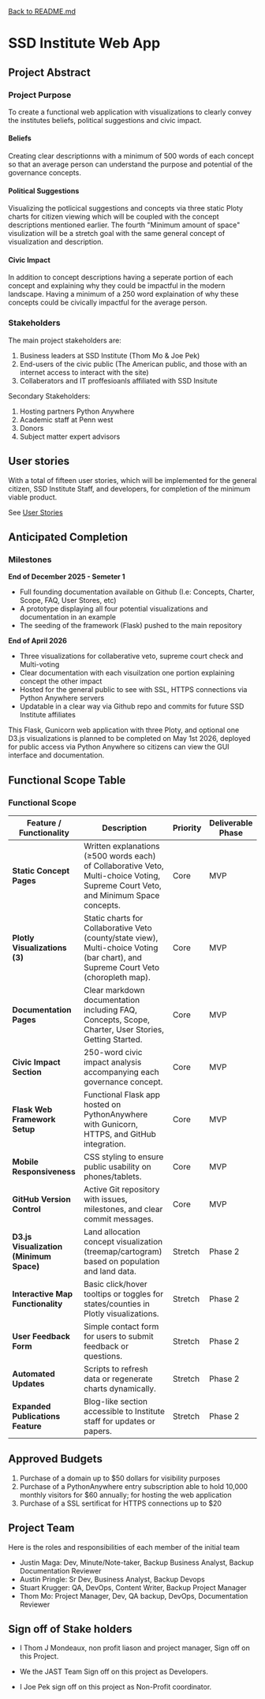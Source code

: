 [Back to README.md](../../README.md)

# SSD Institute Web App

## Project Abstract

### Project Purpose

To create a functional web application with visualizations to clearly convey the institutes beliefs, political suggestions and civic impact.

#### Beliefs 

Creating clear descriptionns with a minimum of 500 words of each concept so that an average person can understand the purpose and potential of the governance concepts.

#### Political Suggestions

Visualizing the potlicical suggestions and concepts via three static Ploty charts for citizen viewing which will be coupled with the concept descriptions mentioned earlier. The fourth "Minimum amount of space" visulization will be a stretch goal with the same general concept of visualization and description.

#### Civic Impact 

In addition to concept descriptions having a seperate portion of each concept and explaining why they could be impactful in the modern landscape. Having a minimum of a 250 word explaination of why these concepts could be civically impactful for the average person.

### Stakeholders

The main project stakeholders are:

1. Business leaders at SSD Institute (Thom Mo & Joe Pek)
2. End-users of the civic public (The American public, and those with an internet access to interact with the site)
3. Collaberators and IT proffesioanls affiliated with SSD Insitute 

Secondary Stakeholders:
1. Hosting partners Python Anywhere 
2. Academic staff at Penn west 
3. Donors
4. Subject matter expert advisors

## User stories

With a total of fifteen user stories, which will be implemented for the general citizen, SSD Institute Staff, and developers, for completion of the minimum viable product.

See [User Stories](UserStories.md)

## Anticipated Completion

### Milestones 

**End of December 2025 - Semeter 1**

* Full founding documentation available on Github (I.e: Concepts, Charter, Scope, FAQ, User Stores, etc)
* A prototype displaying all four potential visualizations and documentation in an example 
* The seeding of the framework (Flask) pushed to the main repository

**End of April 2026**

* Three visualizations for collaberative veto, supreme court check and Multi-voting
* Clear documentation with each visuilzation one portion explaining concept the other impact
* Hosted for the general public to see with SSL, HTTPS connections via Python Anywhere servers
* Updatable in a clear way via Github repo and commits for future SSD Institute affiliates 

This Flask, Gunicorn web application with three Ploty, and optional one D3.js visualizations is planned to be completed on May 1st 2026, deployed for public access via Python Anywhere so citizens can view the GUI interface and documentation.

## Functional Scope Table

### Functional Scope

| Feature / Functionality | Description | Priority | Deliverable Phase |
|--------------------------|--------------|-----------|-------------------|
| **Static Concept Pages** | Written explanations (≥500 words each) of Collaborative Veto, Multi-choice Voting, Supreme Court Veto, and Minimum Space concepts. | Core | MVP |
| **Plotly Visualizations (3)** | Static charts for Collaborative Veto (county/state view), Multi-choice Voting (bar chart), and Supreme Court Veto (choropleth map). | Core | MVP |
| **Documentation Pages** | Clear markdown documentation including FAQ, Concepts, Scope, Charter, User Stories, Getting Started. | Core | MVP |
| **Civic Impact Section** | 250-word civic impact analysis accompanying each governance concept. | Core | MVP |
| **Flask Web Framework Setup** | Functional Flask app hosted on PythonAnywhere with Gunicorn, HTTPS, and GitHub integration. | Core | MVP |
| **Mobile Responsiveness** | CSS styling to ensure public usability on phones/tablets. | Core | MVP |
| **GitHub Version Control** | Active Git repository with issues, milestones, and clear commit messages. | Core | MVP |
| **D3.js Visualization (Minimum Space)** | Land allocation concept visualization (treemap/cartogram) based on population and land data. | Stretch | Phase 2 |
| **Interactive Map Functionality** | Basic click/hover tooltips or toggles for states/counties in Plotly visualizations. | Stretch | Phase 2 |
| **User Feedback Form** | Simple contact form for users to submit feedback or questions. | Stretch | Phase 2 |
| **Automated Updates** | Scripts to refresh data or regenerate charts dynamically. | Stretch | Phase 2 |
| **Expanded Publications Feature** | Blog-like section accessible to Institute staff for updates or papers. | Stretch | Phase 2 |


## Approved Budgets

1. Purchase of a domain up to $50 dollars for visibility purposes 
2. Purchase of a PythonAnywhere entry subscription able to hold 10,000 monthly visitors for $60 annually; for hosting the web application
3. Purchase of a SSL sertificat for HTTPS connections up to $20

## Project Team 

Here is the roles and responsibilities of each member of the initial team

* Justin Maga: Dev, Minute/Note-taker, Backup Business Analyst, Backup Documentation Reviewer
* Austin Pringle: Sr Dev, Business Analyst, Backup Devops
* Stuart Krugger: QA, DevOps, Content Writer, Backup Project Manager
* Thom Mo: Project Manager, Dev, QA backup, DevOps, Documentation Reviewer

## Sign off of Stake holders 

* I Thom J Mondeaux, non profit liason and project manager, Sign off on this Project. 

* We the JAST Team Sign off on this project as Developers.

* I Joe Pek sign off on this project as Non-Profit coordinator.
